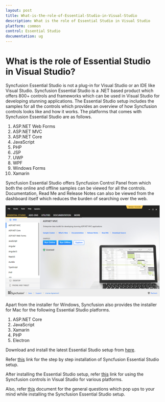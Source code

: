 ```yaml
---
layout: post
title: What-is-the-role-of-Essential-Studio-in-Visual-Studio
description: What is the role of Essential Studio in Visual Studio
platform: common
control: Essential Studio
documentation: ug
---
```


# What is the role of Essential Studio in Visual Studio?

Syncfusion Essential Studio is not a plug-in for Visual Studio or an IDE like Visual Studio. Syncfusion Essential Studio is a .NET based product which offers 800+ controls and frameworks which can be used in Visual Studio for developing stunning applications. The Essential Studio setup includes the samples for all the controls which provides an overview of how Syncfusion controls looks like and how it works. The platforms that comes with Syncfusion Essential Studio are as follows.

1. ASP.NET Web Forms
2. ASP.NET MVC
3. ASP.NET Core
4. JavaScript
5. PHP
6. JSP
7. UWP
8. WPF
9. Windows Forms
10. Xamarin

Syncfusion Essential Studio offers Syncfusion Control Panel from which both the online and offline samples can be viewed for all the controls. Documentation, Read Me and Release Notes can also be viewed from the dashboard itself which reduces the burden of searching over the web.  

![](WPF_images/Dashboard_img1.png)

Apart from the installer for Windows, Syncfusion also provides the installer for Mac for the following Essential Studio platforms.

1. ASP.NET Core
2. JavaScript
3. Xamarin
4. PHP
5. Electron

Download and install the latest Essential Studio setup from [here](https://www.syncfusion.com/downloads/latest-version).

Refer [this](https://help.syncfusion.com/common/essential-studio/essential-studio-enterprise-installer#step-by-step-installation) link for the step by step installation of Syncfusion Essential Studio setup. 

After installing the Essential Studio setup, refer [this](https://help.syncfusion.com/) link for using the Syncfusion controls in Visual Studio for various platforms.  

Also, refer [this](http://www.syncfusion.com/downloads/support/directtrac/185893/ze/Essential_Studio_WhitePaper-1896020245) document for the general questions which pop ups to your mind while installing the Syncfusion Essential Studio setup.

